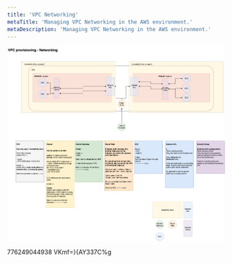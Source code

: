 ```yaml
---
title: 'VPC Networking'
metaTitle: 'Managing VPC Networking in the AWS environment.'
metaDescription: 'Managing VPC Networking in the AWS environment.'
---
```


![Networking Diagram](./images/VPC-Networking.png)

776249044938
VKmf=}{AY337C%g
